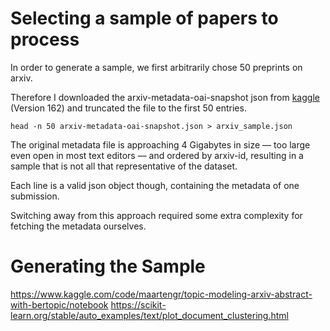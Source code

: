 # Selecting a sample of papers to process

In order to generate a sample, we first arbitrarily chose 50 preprints on arxiv.

Therefore I downloaded the arxiv-metadata-oai-snapshot json from [kaggle](https://www.kaggle.com/datasets/Cornell-University/arxiv/data) (Version 162)
and truncated the file to the first 50 entries.

`head -n 50 arxiv-metadata-oai-snapshot.json > arxiv_sample.json`

The original metadata file is approaching 4 Gigabytes in size — too large even open in most text editors —
and ordered by arxiv-id, resulting in a sample that is not all that representative of the dataset.

Each line is a valid json object though, containing the metadata of one submission.

Switching away from this approach required some extra complexity for fetching the metadata ourselves.

# Generating the Sample

https://www.kaggle.com/code/maartengr/topic-modeling-arxiv-abstract-with-bertopic/notebook
https://scikit-learn.org/stable/auto_examples/text/plot_document_clustering.html
